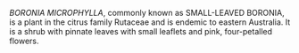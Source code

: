 _BORONIA MICROPHYLLA_, commonly known as SMALL-LEAVED BORONIA, is a plant in the citrus family Rutaceae and is endemic to eastern Australia. It is a shrub with pinnate leaves with small leaflets and pink, four-petalled flowers.
